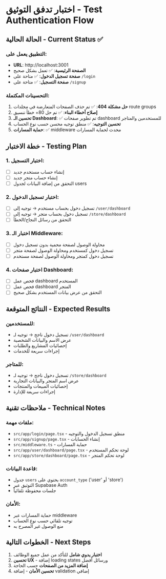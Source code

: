 # اختبار تدفق التوثيق - Test Authentication Flow

## الحالة الحالية - Current Status ✅

### التطبيق يعمل على:
- **URL**: http://localhost:3001
- **الصفحة الرئيسية**: ✅ تعمل بشكل صحيح
- **صفحة تسجيل الدخول**: ✅ متاحة على `/login`
- **صفحة التسجيل**: ✅ متاحة على `/signup`

### التحسينات المكتملة:
1. **حل مشكلة 404**: ✅ تم حذف الصفحات المتعارضة في مجلدات route groups
2. **إصلاح أخطاء البناء**: ✅ تم حل 80+ خطأ تنسيق
3. **تحسين الـ Dashboard**: ✅ تم تطوير صفحات dashboard للمستخدمين والمتاجر
4. **تحسين التوجيه**: ✅ منطق توجيه محسن حسب نوع الحساب
5. **حماية المسارات**: ✅ middleware محدث لحماية المسارات

## خطة الاختبار - Testing Plan

### 1. اختبار التسجيل:
- [ ] إنشاء حساب مستخدم جديد
- [ ] إنشاء حساب متجر جديد
- [ ] التحقق من إضافة البيانات لجدول users

### 2. اختبار تسجيل الدخول:
- [ ] تسجيل دخول بحساب مستخدم → توجيه إلى `/user/dashboard`
- [ ] تسجيل دخول بحساب متجر → توجيه إلى `/store/dashboard`
- [ ] التحقق من رسائل النجاح/الخطأ

### 3. اختبار الـ Middleware:
- [ ] محاولة الوصول لصفحة محمية بدون تسجيل دخول
- [ ] تسجيل دخول كمستخدم ومحاولة الوصول لصفحة متجر
- [ ] تسجيل دخول كمتجر ومحاولة الوصول لصفحة مستخدم

### 4. اختبار صفحات Dashboard:
- [ ] فحص عمل dashboard المستخدم
- [ ] فحص عمل dashboard المتجر
- [ ] التحقق من عرض بيانات المستخدم بشكل صحيح

## النتائج المتوقعة - Expected Results

### للمستخدمين:
- تسجيل دخول ناجح → توجيه لـ `/user/dashboard`
- عرض الاسم والبيانات الشخصية
- إحصائيات المشاريع والطلبات
- إجراءات سريعة للخدمات

### للمتاجر:
- تسجيل دخول ناجح → توجيه لـ `/store/dashboard`
- عرض اسم المتجر والبيانات التجارية
- إحصائيات المبيعات والمنتجات
- إجراءات سريعة للإدارة

## ملاحظات تقنية - Technical Notes

### ملفات مهمة:
- `src/app/login/page.tsx` - منطق تسجيل الدخول والتوجيه
- `src/app/signup/page.tsx` - إنشاء الحسابات
- `src/middleware.ts` - حماية المسارات
- `src/app/user/dashboard/page.tsx` - لوحة تحكم المستخدم
- `src/app/store/dashboard/page.tsx` - لوحة تحكم المتجر

### قاعدة البيانات:
- جدول `users` يحتوي على `account_type` ('user' أو 'store')
- التوثيق عبر Supabase Auth
- جلسات محفوظة تلقائياً

### الأمان:
- حماية المسارات عبر middleware
- توجيه تلقائي حسب نوع الحساب
- منع الوصول غير المصرح به

## الخطوات التالية - Next Steps

1. **اختبار يدوي شامل** للتأكد من عمل جميع الوظائف
2. **تحسين UX** - إضافة loading states ورسائل أفضل
3. **إضافة المزيد من الصفحات** حسب الحاجة
4. **تحسين الأمان** - إضافة validation إضافي
